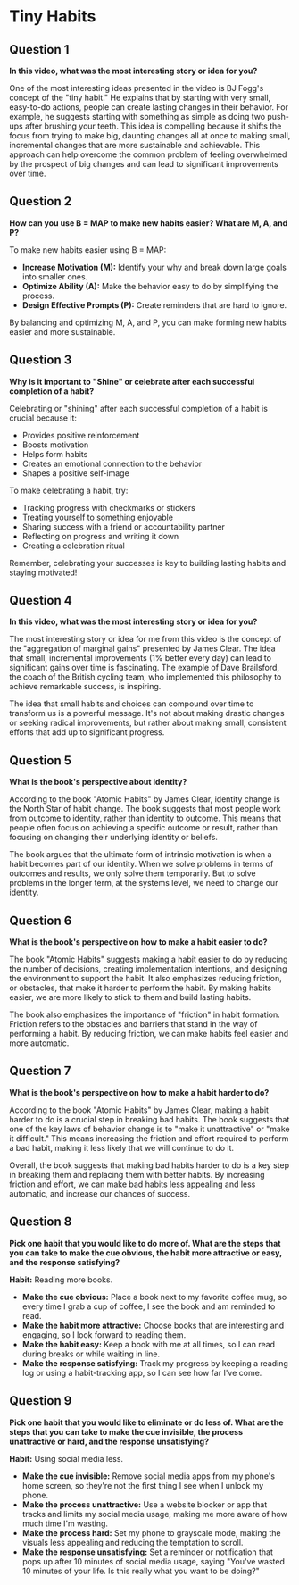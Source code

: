 # Tiny Habits

## Question 1
**In this video, what was the most interesting story or idea for you?**

One of the most interesting ideas presented in the video is BJ Fogg's concept of the "tiny habit." He explains that by starting with very small, easy-to-do actions, people can create lasting changes in their behavior. For example, he suggests starting with something as simple as doing two push-ups after brushing your teeth. This idea is compelling because it shifts the focus from trying to make big, daunting changes all at once to making small, incremental changes that are more sustainable and achievable. This approach can help overcome the common problem of feeling overwhelmed by the prospect of big changes and can lead to significant improvements over time.

## Question 2
**How can you use B = MAP to make new habits easier? What are M, A, and P?**

To make new habits easier using B = MAP:

- **Increase Motivation (M):** Identify your why and break down large goals into smaller ones.
- **Optimize Ability (A):** Make the behavior easy to do by simplifying the process.
- **Design Effective Prompts (P):** Create reminders that are hard to ignore.

By balancing and optimizing M, A, and P, you can make forming new habits easier and more sustainable.

## Question 3
**Why is it important to "Shine" or celebrate after each successful completion of a habit?**

Celebrating or "shining" after each successful completion of a habit is crucial because it:

- Provides positive reinforcement
- Boosts motivation
- Helps form habits
- Creates an emotional connection to the behavior
- Shapes a positive self-image

To make celebrating a habit, try:

- Tracking progress with checkmarks or stickers
- Treating yourself to something enjoyable
- Sharing success with a friend or accountability partner
- Reflecting on progress and writing it down
- Creating a celebration ritual

Remember, celebrating your successes is key to building lasting habits and staying motivated!

## Question 4
**In this video, what was the most interesting story or idea for you?**

The most interesting story or idea for me from this video is the concept of the "aggregation of marginal gains" presented by James Clear. The idea that small, incremental improvements (1% better every day) can lead to significant gains over time is fascinating. The example of Dave Brailsford, the coach of the British cycling team, who implemented this philosophy to achieve remarkable success, is inspiring.

The idea that small habits and choices can compound over time to transform us is a powerful message. It's not about making drastic changes or seeking radical improvements, but rather about making small, consistent efforts that add up to significant progress.

## Question 5
**What is the book's perspective about identity?**

According to the book "Atomic Habits" by James Clear, identity change is the North Star of habit change. The book suggests that most people work from outcome to identity, rather than identity to outcome. This means that people often focus on achieving a specific outcome or result, rather than focusing on changing their underlying identity or beliefs.

The book argues that the ultimate form of intrinsic motivation is when a habit becomes part of our identity. When we solve problems in terms of outcomes and results, we only solve them temporarily. But to solve problems in the longer term, at the systems level, we need to change our identity.

## Question 6
**What is the book's perspective on how to make a habit easier to do?**

The book "Atomic Habits" suggests making a habit easier to do by reducing the number of decisions, creating implementation intentions, and designing the environment to support the habit. It also emphasizes reducing friction, or obstacles, that make it harder to perform the habit. By making habits easier, we are more likely to stick to them and build lasting habits.

The book also emphasizes the importance of "friction" in habit formation. Friction refers to the obstacles and barriers that stand in the way of performing a habit. By reducing friction, we can make habits feel easier and more automatic.

## Question 7
**What is the book's perspective on how to make a habit harder to do?**

According to the book "Atomic Habits" by James Clear, making a habit harder to do is a crucial step in breaking bad habits. The book suggests that one of the key laws of behavior change is to "make it unattractive" or "make it difficult." This means increasing the friction and effort required to perform a bad habit, making it less likely that we will continue to do it.

Overall, the book suggests that making bad habits harder to do is a key step in breaking them and replacing them with better habits. By increasing friction and effort, we can make bad habits less appealing and less automatic, and increase our chances of success.

## Question 8
**Pick one habit that you would like to do more of. What are the steps that you can take to make the cue obvious, the habit more attractive or easy, and the response satisfying?**

**Habit:** Reading more books.

- **Make the cue obvious:** Place a book next to my favorite coffee mug, so every time I grab a cup of coffee, I see the book and am reminded to read.
- **Make the habit more attractive:** Choose books that are interesting and engaging, so I look forward to reading them.
- **Make the habit easy:** Keep a book with me at all times, so I can read during breaks or while waiting in line.
- **Make the response satisfying:** Track my progress by keeping a reading log or using a habit-tracking app, so I can see how far I've come.

## Question 9
**Pick one habit that you would like to eliminate or do less of. What are the steps that you can take to make the cue invisible, the process unattractive or hard, and the response unsatisfying?**

**Habit:** Using social media less.

- **Make the cue invisible:** Remove social media apps from my phone's home screen, so they're not the first thing I see when I unlock my phone.
- **Make the process unattractive:** Use a website blocker or app that tracks and limits my social media usage, making me more aware of how much time I'm wasting.
- **Make the process hard:** Set my phone to grayscale mode, making the visuals less appealing and reducing the temptation to scroll.
- **Make the response unsatisfying:** Set a reminder or notification that pops up after 10 minutes of social media usage, saying "You've wasted 10 minutes of your life. Is this really what you want to be doing?"
```
